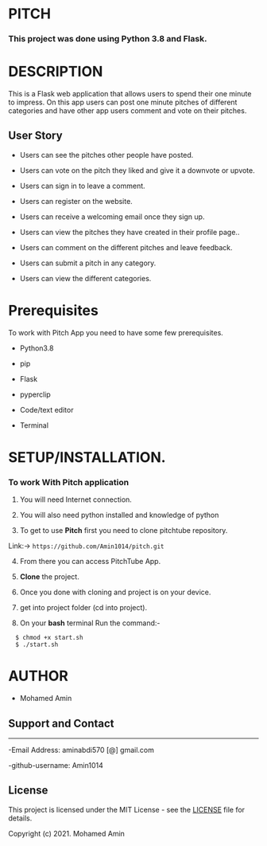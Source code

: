 # PITCH

### **This project was done using Python 3.8  and Flask.** 


# DESCRIPTION

This is a Flask web application that allows users to spend their one minute to impress. On this app users can post one minute pitches of different categories and have other app users comment and vote on their pitches.

## User Story

- Users can see the pitches other people have posted.

- Users can vote on the pitch they liked and give it a downvote or upvote.

- Users can sign in to leave a comment.

- Users can register on the website.

- Users can receive a welcoming email once they sign up.

- Users can view the pitches they have created in their profile page..

- Users can comment on the different pitches and leave feedback. 

- Users can submit a pitch in any category. 

- Users can view the different categories. 



# Prerequisites

To work with Pitch App you need to have some few prerequisites.

- Python3.8

- pip

- Flask 

- pyperclip

- Code/text editor

- Terminal


# **SETUP/INSTALLATION.**

### **To work With Pitch application**

1. You will need Internet connection.

2. You will also need python installed and knowledge of python

3. To get to use **Pitch** first you need to clone pitchtube repository. 

Link:-> ```https://github.com/Amin1014/pitch.git```

4. From there you can access PitchTube App.

5. **Clone** the project.

6. Once you done with cloning and project is on your device.

7. get into project folder (cd into project).

8. On your **bash** terminal Run the command:- 

```
  $ chmod +x start.sh
  $ ./start.sh
```



# AUTHOR

* Mohamed Amin

## Support and Contact
---



-Email Address: aminabdi570 [@] gmail.com

-github-username: Amin1014

## License
This project is licensed under the MIT License - see the [LICENSE](LICENSE) file for details.

Copyright (c) 2021. Mohamed Amin